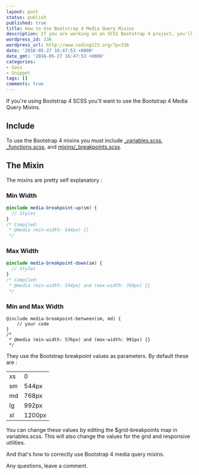 ```yaml
---
layout: post
status: publish
published: true
title: How to Use Bootstrap 4 Media Query Mixins
description: If you are working on an SCSS Bootstrap 4 project, you'll need media queries. This snippet shows you how to correctly use Bootstrap 4 media query mixins.
wordpress_id: 336
wordpress_url: http://www.coding123.org/?p=336
date: '2016-05-27 16:47:53 +0000'
date_gmt: '2016-05-27 16:47:53 +0000'
categories:
- Sass
- Snippet
tags: []
comments: true
---
```


If you're using Bootstrap 4 SCSS you'll want to use the Bootstrap 4 Media Query Mixins.

## Include

To use the Bootstrap 4 mixins you must include <a rel="noopener" href="https://github.com/twbs/bootstrap/blob/v4-dev/scss/_variables.scss" target="newwindow">_variables.scss</a>,  <a rel="noopener" href="https://github.com/twbs/bootstrap/blob/v4-dev/scss/_functions.scss" target="newwindow">_functions.scss</a>, and <a rel="noopener" href="https://github.com/twbs/bootstrap/blob/v4-dev/scss/mixins/_breakpoints.scss" target="newwindow">mixins/_breakpoints.scss</a>.

## The Mixin

The mixins are pretty self explanatory :

### Min Width

```scss
@include media-breakpoint-up(sm) {
  // Styles
}
/* Compiled:
 * @media (min-width: 544px) {}
 */
 ```

### Max Width

```scss
@include media-breakpoint-down(sm) {
  // Styles
}
/* Compiled:
 * @media (min-width: 544px) and (max-width: 768px) {}
 */
 ```

### Min and Max Width

```
@include media-breakpoint-between(sm, md) {
    // your code
}
/*
 * @media (min-width: 576px) and (max-width: 991px) {}
 */
```

They use the Bootstrap breakpoint values as parameters. By default these are :

<table>
<tbody>
<tr>
<td>xs</td>
<td>0</td>
</tr>
<tr>
<td>sm</td>
<td>544px</td>
</tr>
<tr>
<td>md</td>
<td>768px</td>
</tr>
<tr>
<td>lg</td>
<td>992px</td>
</tr>
<tr>
<td>xl</td>
<td>1200px</td>
</tr>
</tbody>
</table>

You can change these values by editing the $grid-breakpoints map in variables.scss. This will also change the values for the grid and responsive utilities.

And that's how to correctly use Bootstrap 4 media query mixins.

Any questions, leave a comment.
